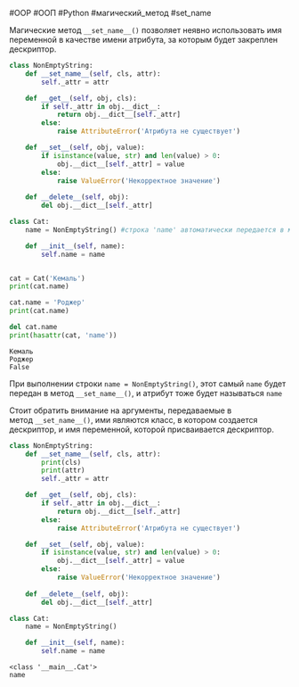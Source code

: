 #OOP #ООП #Python #магический_метод #set_name


Магические метод `__set_name__()` позволяет неявно использовать имя переменной в качестве имени атрибута, за которым будет закреплен дескриптор.
```python
class NonEmptyString:
    def __set_name__(self, cls, attr):
        self._attr = attr

    def __get__(self, obj, cls):
        if self._attr in obj.__dict__:
            return obj.__dict__[self._attr]
        else:
            raise AttributeError('Атрибута не существует')

    def __set__(self, obj, value):
        if isinstance(value, str) and len(value) > 0:
            obj.__dict__[self._attr] = value
        else:
            raise ValueError('Некорректное значение')
        
    def __delete__(self, obj):
        del obj.__dict__[self._attr]

class Cat:
    name = NonEmptyString() #строка 'name' автоматически передается в метод __set_name__()

    def __init__(self, name):
        self.name = name


cat = Cat('Кемаль')
print(cat.name)

cat.name = 'Роджер'
print(cat.name)

del cat.name
print(hasattr(cat, 'name'))
```
```
Кемаль
Роджер
False
```
При выполнении строки `name = NonEmptyString()`, этот самый `name` будет передан в метод `__set_name__()`, и атрибут тоже будет называться `name`

Стоит обратить внимание на аргументы, передаваемые в метод `__set_name__()`, ими являются класс, в котором создается дескриптор, и имя переменной, которой присваивается дескриптор.
```python
class NonEmptyString:
    def __set_name__(self, cls, attr):
        print(cls)
        print(attr)
        self._attr = attr

    def __get__(self, obj, cls):
        if self._attr in obj.__dict__:
            return obj.__dict__[self._attr]
        else:
            raise AttributeError('Атрибута не существует')

    def __set__(self, obj, value):
        if isinstance(value, str) and len(value) > 0:
            obj.__dict__[self._attr] = value
        else:
            raise ValueError('Некорректное значение')
        
    def __delete__(self, obj):
        del obj.__dict__[self._attr]

class Cat:
    name = NonEmptyString()

    def __init__(self, name):
        self.name = name
```
```
<class '__main__.Cat'>
name
```
